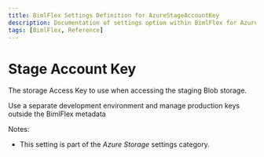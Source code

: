 ```yaml
---
title: BimlFlex Settings Definition for AzureStageAccountKey
description: Documentation of settings option within BimlFlex for AzureStageAccountKey
tags: [BimlFlex, Reference]
---
```


# Stage Account Key

The storage Access Key to use when accessing the staging Blob storage.

Use a separate development environment and manage production keys outside the BimlFlex metadata

Notes:

* This setting is part of the *Azure Storage* settings category.

